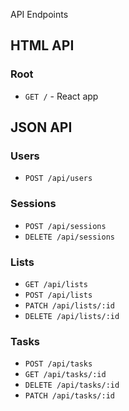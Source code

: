 API Endpoints

## HTML API

### Root

- `GET /` - React app

## JSON API

### Users

- `POST /api/users`

### Sessions

- `POST /api/sessions`
- `DELETE /api/sessions`

### Lists

- `GET /api/lists`
- `POST /api/lists`
- `PATCH /api/lists/:id`
- `DELETE /api/lists/:id`

### Tasks

- `POST /api/tasks`
- `GET /api/tasks/:id`
- `DELETE /api/tasks/:id`
- `PATCH /api/tasks/:id`